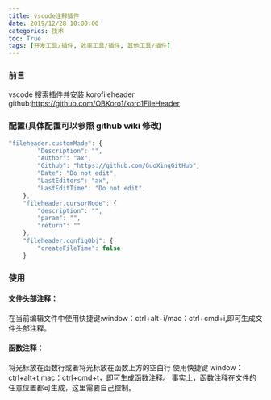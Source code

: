 ```yaml
---
title: vscode注释插件
date: 2019/12/28 10:00:00
categories: 技术
toc: True
tags: [开发工具/插件, 效率工具/插件, 其他工具/插件]
---
```


### 前言

vscode 搜索插件并安装:korofileheader
github:https://github.com/OBKoro1/koro1FileHeader

### 配置(具体配置可以参照 github wiki 修改)

```js
"fileheader.customMade": {
        "Description": "",
        "Author": "ax",
        "Github": "https://github.com/GuoXingGitHub",
        "Date": "Do not edit",
        "LastEditors": "ax",
        "LastEditTime": "Do not edit",
    },
    "fileheader.cursorMode": {
        "description": "",
        "param": "",
        "return": ""
    },
    "fileheader.configObj": {
        "createFileTime": false
    }
```

### 使用

#### 文件头部注释：

在当前编辑文件中使用快捷键:window：ctrl+alt+i/mac：ctrl+cmd+i,即可生成文件头部注释。

#### 函数注释：

将光标放在函数行或者将光标放在函数上方的空白行
使用快捷键 window：ctrl+alt+t,mac：ctrl+cmd+t，即可生成函数注释。
事实上，函数注释在文件的任意位置都可生成，这里需要自己控制。
